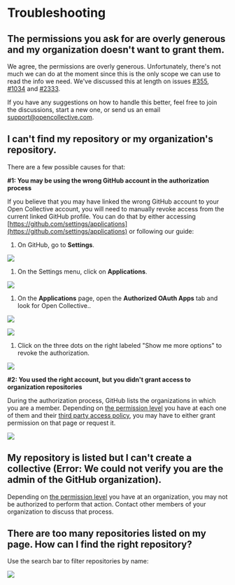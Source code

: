 # Troubleshooting

## The permissions you ask for are overly generous and my organization doesn't want to grant them.

We agree, the permissions are overly generous. Unfortunately, there's not much we can do at the moment since this is the only scope we can use to read the info we need. We've discussed this at length on issues [\#355](https://github.com/opencollective/opencollective/issues/355), [\#1034](https://github.com/opencollective/opencollective/issues/1034) and [\#2333](https://github.com/opencollective/opencollective/issues/2333).

If you have any suggestions on how to handle this better, feel free to join the discussions, start a new one, or send us an email [support@opencollective.com](mailto:support@opencollective.com).

## I can't find my repository or my organization's repository.

There are a few possible causes for that:

**\#1: You may be using the wrong GitHub account in the authorization process**

If you believe that you may have linked the wrong GitHub account to your Open Collective account, you will need to manually revoke access from the current linked GitHub profile. You can do that by either accessing [https://github.com/settings/applications](https://github.com/settings/applications) or following our guide:

1. On GitHub, go to **Settings**.

![](../../.gitbook/assets/fiscal-host_open-source-collective_github-dropdown-menu_2019-10-28.png)

1. On the Settings menu, click on **Applications**.

![](../../.gitbook/assets/fiscal-host_open-source-collective_github-settings-interface_2019-10-28.png)

1. On the **Applications** page, open the **Authorized OAuth Apps** tab and look for Open Collective..

![](../../.gitbook/assets/fiscal-host_open-source-collective_github-app-list_2019-10-28%20%281%29.png)

![](../../.gitbook/assets/fiscal-host_open-source-collective_github-list-oauth-apps_2019-10-28.png)

1. Click on the three dots on the right labeled "Show me more options" to revoke the authorization.  

![](../../.gitbook/assets/fiscal-host_open-source-collective_github-list-oauth-revoke_2019-10-28.png)

**\#2: You used the right account, but you didn't grant access to organization repositories**

During the authorization process, GitHub lists the organizations in which you are a member. Depending on [the permission level](https://help.github.com/en/github/setting-up-and-managing-organizations-and-teams/permission-levels-for-an-organization) you have at each one of them and their [third party access policy](https://help.github.com/en/github/setting-up-and-managing-organizations-and-teams/enabling-oauth-app-access-restrictions-for-your-organization), you may have to either grant permission on that page or request it.

![](../../.gitbook/assets/fiscal-host_open-source-collective-github-authorize-open-collective_2019-10-28.png)

## My repository is listed but I can't create a collective \(Error: We could not verify you are the admin of the GitHub organization\).

Depending on [the permission level](https://help.github.com/en/github/setting-up-and-managing-organizations-and-teams/permission-levels-for-an-organization) you have at an organization, you may not be authorized to perform that action. Contact other members of your organization to discuss that process.

## There are too many repositories listed on my page. How can I find the right repository?

Use the search bar to filter repositories by name:

![](../../.gitbook/assets/fiscal-hosts_open-source-collective_search-bar-pick-a-repo_2019-10-28.gif)

